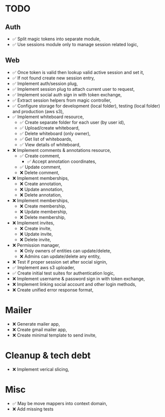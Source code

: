 # TODO

## Auth

* ✅ Split magic tokens into separate module,
* ✅ Use sessions module only to manage session related logic,

## Web

* ✅ Once token is valid then lookup valid active session and set it,
* ✅ If not found create new session entry,
* ✅ Implement auth/session plug,
* ✅ Implement session plug to attach current user to request,
* ✅ Implement social auth sign in with token exchange,
* ✅ Extract session helpers from magic controller,
* ✅ Configure storage for development (local folder), testing (local folder) and production (aws s3),
* ✅ Implement whiteboard resource,
  * ✅ Create separate folder for each user (by user id),
  * ✅ Upload/create whiteboard,
  * ✅ Delete whiteboard (only owner),
  * ✅ Get list of whiteboards,
  * ✅ View details of whiteboard,
* ❌ Implement comments & annotations resource,
  * ✅ Create comment,
    * ✅ Accept annotation coordinates,
  * ✅ Update comment,
  * ❌ Delete comment,
* ❌ Implement memberships,
  * ❌ Create annotation,
  * ❌ Update annotation,
  * ❌ Delete annotation,
* ❌ Implement memberships,
  * ❌ Create membership,
  * ❌ Update membership,
  * ❌ Delete membership,
* ❌ Implement invites,
  * ❌ Create invite,
  * ❌ Update invite,
  * ❌ Delete invite,
* ❌ Permission manager,
  * ❌ Only owners of entities can update/delete,
  * ❌ Admins can update/delete any entity,
* ❌ Test if proper session set after social signin,
* ✅ Implement aws s3 uploader,
* ✅ Create initial test suites for authentication logic,
* ❌ Implement username & password sign in with token exchange,
* ❌ Implement linking social account and other login methods,
* ❌ Create unified error response format,

# Mailer

* ❌ Generate mailer app,
* ❌ Create gmail mailer app,
* ❌ Create minimal template to send invite,

# Cleanup & tech debt

* ❌ Implement verical slicing,

# Misc

* ✅ May be move mappers into context domain,
* ❌ Add missing tests
